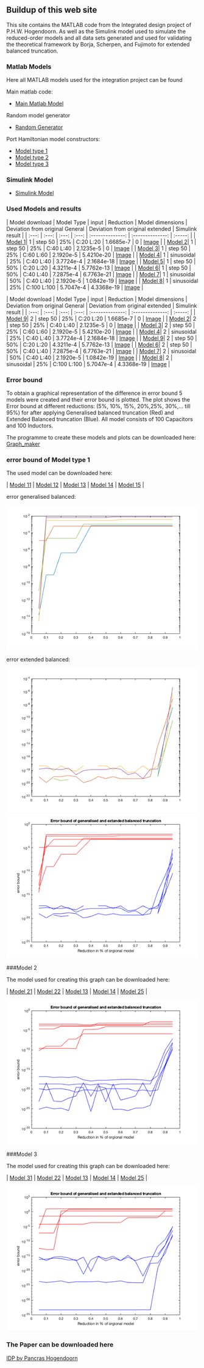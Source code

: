 ## Buildup of this web site

This site contains the MATLAB code from the Integrated design project of P.H.W. Hogendoorn. As well as the Simulink model used to simulate the reduced-order models and all data sets generated and used for validating the theoretical framework by Borja, Scherpen, and Fujimoto for extended balanced truncation.

### Matlab Models

Here all MATLAB models used for the integration project can be found

Main matlab code:
- [Main Matlab Model](https://github.com/PHW-H/IDP_extended_balanced_truncation/raw/main/RLC_system_Pancras_version.mat)

Random model generator
- [Random Generator](https://github.com/PHW-H/IDP_extended_balanced_truncation/raw/main/Random_model_generator.mat)

Port Hamiltonian model constructors:
- [Model type 1](https://github.com/PHW-H/IDP_extended_balanced_truncation/raw/main/Modeltype41.mat)
- [Model type 2](https://github.com/PHW-H/IDP_extended_balanced_truncation/raw/main/Modeltype42.mat)
- [Model type 3](https://github.com/PHW-H/IDP_extended_balanced_truncation/raw/main/Modeltype43.mat)


### Simulink Model 

- [Simulink Model](balanced_modelreduction_rlc.slx)

### Used Models and results

| Model download | Model Type | input | Reduction |  Model dimensions | Deviation from original General | Deviation from original extended | Simulink result |
| :---: | :---: | :---: | :---: | :--------------: | :--------------: | :-----: |
| [Model 1](https://github.com/PHW-H/IDP_extended_balanced_truncation/raw/main/Model_1.mat)| 1 | step 50 | 25% | C:20 L:20 | 1.6685e-7 | 0 | [Image](https://github.com/PHW-H/IDP_extended_balanced_truncation/raw/main/Model_1.png) |
| [Model 2](https://github.com/PHW-H/IDP_extended_balanced_truncation/raw/main/Model_2.mat)| 1 | step 50 | 25% | C:40 L:40 | 2.1235e-5 | 0 | [Image](https://github.com/PHW-H/IDP_extended_balanced_truncation/raw/main/Model_2.png) |
| [Model 3](https://github.com/PHW-H/IDP_extended_balanced_truncation/raw/main/Model_3.mat)| 1 | step 50 | 25% | C:60 L:60 | 2.1920e-5 | 5.4210e-20 | [Image](https://github.com/PHW-H/IDP_extended_balanced_truncation/raw/main/Model_3.png) |
| [Model 4](https://github.com/PHW-H/IDP_extended_balanced_truncation/raw/main/Model_4.mat)| 1 | sinusoidal | 25% | C:40 L:40 | 3.7724e-4 | 2.1684e-18 | [Image](https://github.com/PHW-H/IDP_extended_balanced_truncation/raw/main/Model_4.png) |
| [Model 5](https://github.com/PHW-H/IDP_extended_balanced_truncation/raw/main/Model_5.mat)| 1 | step 50 | 50% | C:20 L:20 | 4.3211e-4 | 5.7762e-13 | [Image](https://github.com/PHW-H/IDP_extended_balanced_truncation/raw/main/Model_5.png) |
| [Model 6](https://github.com/PHW-H/IDP_extended_balanced_truncation/raw/main/Model_6.mat)| 1 | step 50 | 50% | C:40 L:40 | 7.2875e-4 | 6.7763e-21 | [Image](https://github.com/PHW-H/IDP_extended_balanced_truncation/raw/main/Model_6.png) |
| [Model 7](https://github.com/PHW-H/IDP_extended_balanced_truncation/raw/main/Model_7.mat)| 1 | sinusoidal | 50% | C:40 L:40 | 2.1920e-5 | 1.0842e-19 | [Image](https://github.com/PHW-H/IDP_extended_balanced_truncation/raw/main/Model_7.png) |
| [Model 8](https://github.com/PHW-H/IDP_extended_balanced_truncation/raw/main/Model_8.mat)| 1 | sinusoidal | 25% | C:100 L:100 | 5.7047e-4 | 4.3368e-19 | [Image](https://github.com/PHW-H/IDP_extended_balanced_truncation/raw/main/Model_8.png) |

| Model download | Model Type | input | Reduction |  Model dimensions | Deviation from original General | Deviation from original extended | Simulink result |
| :---: | :---: | :---: | :---: | :--------------: | :--------------: | :-----: |
| [Model 9](https://github.com/PHW-H/IDP_extended_balanced_truncation/raw/main/Model_9.mat)| 2 | step 50 | 25% | C:20 L:20 | 1.6685e-7 | 0 | [Image](https://github.com/PHW-H/IDP_extended_balanced_truncation/raw/main/Model_9.png) |
| [Model 2](https://github.com/PHW-H/IDP_extended_balanced_truncation/raw/main/Model_2.mat)| 2 | step 50 | 25% | C:40 L:40 | 2.1235e-5 | 0 | [Image](https://github.com/PHW-H/IDP_extended_balanced_truncation/raw/main/Model_2.png) |
| [Model 3](https://github.com/PHW-H/IDP_extended_balanced_truncation/raw/main/Model_3.mat)| 2 | step 50 | 25% | C:60 L:60 | 2.1920e-5 | 5.4210e-20 | [Image](https://github.com/PHW-H/IDP_extended_balanced_truncation/raw/main/Model_3.png) |
| [Model 4](https://github.com/PHW-H/IDP_extended_balanced_truncation/raw/main/Model_4.mat)| 2 | sinusoidal | 25% | C:40 L:40 | 3.7724e-4 | 2.1684e-18 | [Image](https://github.com/PHW-H/IDP_extended_balanced_truncation/raw/main/Model_4.png) |
| [Model 9](https://github.com/PHW-H/IDP_extended_balanced_truncation/raw/main/Model_9.mat)| 2 | step 50 | 50% | C:20 L:20 | 4.3211e-4 | 5.7762e-13 | [Image](https://github.com/PHW-H/IDP_extended_balanced_truncation/raw/main/Model_9.png) |
| [Model 6](https://github.com/PHW-H/IDP_extended_balanced_truncation/raw/main/Model_6.mat)| 2 | step 50 | 50% | C:40 L:40 | 7.2875e-4 | 6.7763e-21 | [Image](https://github.com/PHW-H/IDP_extended_balanced_truncation/raw/main/Model_6.png) |
| [Model 7](https://github.com/PHW-H/IDP_extended_balanced_truncation/raw/main/Model_7.mat)| 2 | sinusoidal | 50% | C:40 L:40 | 2.1920e-5 | 1.0842e-19 | [Image](https://github.com/PHW-H/IDP_extended_balanced_truncation/raw/main/Model_7.png) |
| [Model 8](https://github.com/PHW-H/IDP_extended_balanced_truncation/raw/main/Model_8.mat)| 2 | sinusoidal | 25% | C:100 L:100 | 5.7047e-4 | 4.3368e-19 | [Image](https://github.com/PHW-H/IDP_extended_balanced_truncation/raw/main/Model_8.png) |

### Error bound

To obtain a graphical representation of the difference in error bound 5 models were created and their error bound is plotted. The plot shows the Error bound at different reductions: (5%, 10%, 15%, 20%,25%, 30%,... till 95%) for after applying Generalised balanced truncation (Red) and Extended Balanced truncation (Blue). All model consists of 100 Capacitors and 100 Inductors.

The programme to create these models and plots can be downloaded here: [Graph_maker](https://github.com/PHW-H/IDP_extended_balanced_truncation/raw/main/plots_maken.mat)

### error bound of Model type 1

The used model can be downloaded here:

| [Model 11](https://github.com/PHW-H/IDP_extended_balanced_truncation/raw/main/Model_11.mat) | [Model 12](https://github.com/PHW-H/IDP_extended_balanced_truncation/raw/main/Model_12.mat) | [Model 13](https://github.com/PHW-H/IDP_extended_balanced_truncation/raw/main/Model_13.mat) | [Model 14](https://github.com/PHW-H/IDP_extended_balanced_truncation/raw/main/Model_14.mat) | [Model 15](https://github.com/PHW-H/IDP_extended_balanced_truncation/raw/main/Model_15.mat) |


error generalised balanced:

<img src="error_type1_general.png">

error extended balanced:

<img src="error_type1_extanded.png">


<img src="model_1_all_error_rb.png">

###Model 2

The model used for creating this graph can be downloaded here:

| [Model 21](https://github.com/PHW-H/IDP_extended_balanced_truncation/raw/main/Model_21.mat) | [Model 22](https://github.com/PHW-H/IDP_extended_balanced_truncation/raw/main/Model_22.mat) | [Model 13](https://github.com/PHW-H/IDP_extended_balanced_truncation/raw/main/Model_23.mat) | [Model 14](https://github.com/PHW-H/IDP_extended_balanced_truncation/raw/main/Model_24.mat) | [Model 25](https://github.com/PHW-H/IDP_extended_balanced_truncation/raw/main/Model_25.mat) |

<img src="model_2_all_error_rb.png">

###Model 3

The model used for creating this graph can be downloaded here:

| [Model 31](https://github.com/PHW-H/IDP_extended_balanced_truncation/raw/main/Model_31.mat) | [Model 22](https://github.com/PHW-H/IDP_extended_balanced_truncation/raw/main/Model_32.mat) | [Model 13](https://github.com/PHW-H/IDP_extended_balanced_truncation/raw/main/Model_33.mat) | [Model 14](https://github.com/PHW-H/IDP_extended_balanced_truncation/raw/main/Model_34.mat) | [Model 25](https://github.com/PHW-H/IDP_extended_balanced_truncation/raw/main/Model_35.mat) |

<img src="model_3_all_error_rb.png">

### The Paper can be downloaded here

[IDP by Pancras Hogendoorn](Reductionoflarge_scaleelectricalmodels.pdf)
